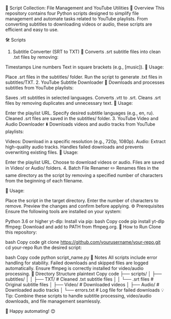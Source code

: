 📂 Script Collection: File Management and YouTube Utilities
🌟 Overview
This repository contains four Python scripts designed to simplify file management and automate tasks related to YouTube playlists. From converting subtitles to downloading videos or audio, these scripts are efficient and easy to use.

🛠 Scripts
1. Subtitle Converter (SRT to TXT)
📄 Converts .srt subtitle files into clean .txt files by removing:

Timestamps
Line numbers
Text in square brackets (e.g., [music]).
📌 Usage:

Place .srt files in the subtitles/ folder.
Run the script to generate .txt files in subtitles/TXT.
2. YouTube Subtitle Downloader
🎥 Downloads and processes subtitles from YouTube playlists:

Saves .vtt subtitles in selected languages.
Converts .vtt to .srt.
Cleans .srt files by removing duplicates and unnecessary text.
📌 Usage:

Enter the playlist URL.
Specify desired subtitle languages (e.g., en, ru).
Cleaned .srt files are saved in the subtitles/ folder.
3. YouTube Video and Audio Downloader
⬇️ Downloads videos and audio tracks from YouTube playlists:

Videos: Download in a specific resolution (e.g., 720p, 1080p).
Audio: Extract high-quality audio tracks.
Handles failed downloads and prevents overwriting existing files.
📌 Usage:

Enter the playlist URL.
Choose to download videos or audio.
Files are saved in Video/ or Audio/ folders.
4. Batch File Renamer
✏️ Renames files in the same directory as the script by removing a specified number of characters from the beginning of each filename.

📌 Usage:

Place the script in the target directory.
Enter the number of characters to remove.
Preview the changes and confirm before applying.
⚙️ Prerequisites
Ensure the following tools are installed on your system:

Python 3.6 or higher
yt-dlp: Install via pip:
bash
Copy code
pip install yt-dlp
ffmpeg: Download and add to PATH from ffmpeg.org.
🚀 How to Run
Clone this repository:

bash
Copy code
git clone https://github.com/yourusername/your-repo.git
cd your-repo
Run the desired script:

bash
Copy code
python script_name.py
📝 Notes
All scripts include error handling for stability.
Failed downloads and skipped files are logged automatically.
Ensure ffmpeg is correctly installed for video/audio processing.
📁 Directory Structure
plaintext
Copy code
├── scripts/
│   ├── subtitles/
│   │   ├── TXT/           # Cleaned .txt subtitle files
│   │   └── .srt files     # Original subtitle files
│   ├── Video/             # Downloaded videos
│   ├── Audio/             # Downloaded audio tracks
│   └── errors.txt         # Log file for failed downloads
💡 Tip: Combine these scripts to handle subtitle processing, video/audio downloads, and file management seamlessly.

🎉 Happy automating! 😊
